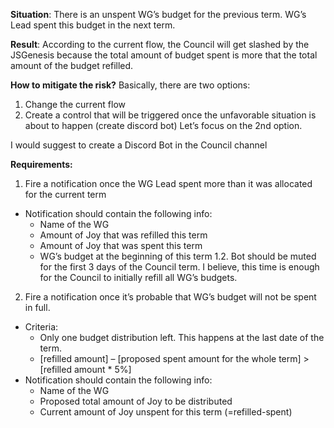 **Situation**: There is an unspent WG’s budget for the previous term. WG’s Lead spent this budget in the next term. 

**Result**: According to the current flow, the Council will get slashed by the JSGenesis because the total amount of budget spent is more that the total amount of the budget refilled. 

**How to mitigate the risk?** 
Basically, there are two options:
1.	Change the current flow
2.	Create a control that will be triggered once the unfavorable situation is about to happen (create discord bot)
Let’s focus on the 2nd option.

I would suggest to create a Discord Bot in the Council channel 

**Requirements:**
1. Fire a notification once the WG Lead spent more than it was allocated for the current term
- Notification should contain the following info:
     - Name of the WG
     - Amount of Joy that was refilled this term
     - Amount of Joy that was spent this term
     - WG’s budget at the beginning of this term
   1.2. Bot should be muted for the first 3 days of the Council term. I believe, this time is enough for the Council to initially refill all WG’s budgets.
2. Fire a notification once it’s probable that WG’s budget will not be spent in full. 
- Criteria: 
     - Only one budget distribution left. This happens at the last date of the term.
     - [refilled amount] – [proposed spent amount for the whole term] >  [refilled amount * 5%]
- Notification should contain the following info:
     - Name of the WG
     - Proposed total amount of Joy to be distributed
     - Current amount of Joy unspent for this term (=refilled-spent)
